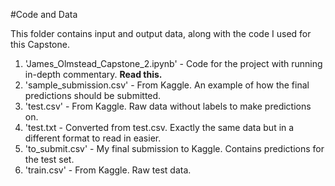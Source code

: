 #Code and Data

This folder contains input and output data, along with the code I used for this Capstone.

1. 'James_Olmstead_Capstone_2.ipynb' - Code for the project with running in-depth commentary. **Read this.**
2. 'sample_submission.csv' - From Kaggle. An example of how the final predictions should be submitted.
3. 'test.csv' - From Kaggle. Raw data without labels to make predictions on.
4. 'test.txt - Converted from test.csv. Exactly the same data but in a different format to read in easier.
5. 'to_submit.csv' - My final submission to Kaggle. Contains predictions for the test set.
6. 'train.csv' - From Kaggle. Raw test data.

